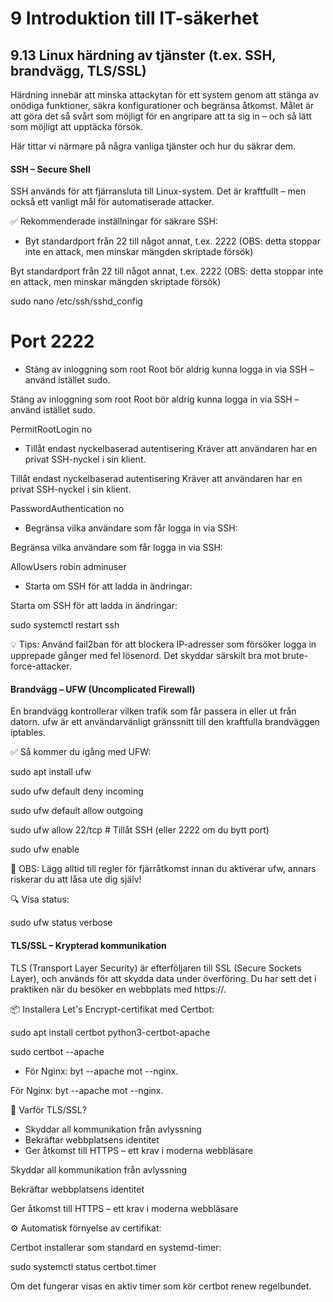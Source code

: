 # 9 Introduktion till IT-säkerhet

## 9.13 Linux härdning av tjänster (t.ex. SSH, brandvägg, TLS/SSL)

Härdning innebär att minska attackytan för ett system genom att stänga av onödiga funktioner, säkra konfigurationer och begränsa åtkomst. Målet är att göra det så svårt som möjligt för en angripare att ta sig in – och så lätt som möjligt att upptäcka försök.

Här tittar vi närmare på några vanliga tjänster och hur du säkrar dem.


#### SSH – Secure Shell

SSH används för att fjärransluta till Linux-system. Det är kraftfullt – men också ett vanligt mål för automatiserade attacker.

✅ Rekommenderade inställningar för säkrare SSH:

- Byt standardport från 22 till något annat, t.ex. 2222 (OBS: detta stoppar inte en attack, men minskar mängden skriptade försök)

Byt standardport från 22 till något annat, t.ex. 2222
(OBS: detta stoppar inte en attack, men minskar mängden skriptade försök)


sudo nano /etc/ssh/sshd_config

# Port 2222

- Stäng av inloggning som root Root bör aldrig kunna logga in via SSH – använd istället sudo.

Stäng av inloggning som root
Root bör aldrig kunna logga in via SSH – använd istället sudo.


PermitRootLogin no

- Tillåt endast nyckelbaserad autentisering Kräver att användaren har en privat SSH-nyckel i sin klient.

Tillåt endast nyckelbaserad autentisering
Kräver att användaren har en privat SSH-nyckel i sin klient.


PasswordAuthentication no

- Begränsa vilka användare som får logga in via SSH:

Begränsa vilka användare som får logga in via SSH:


AllowUsers robin adminuser

- Starta om SSH för att ladda in ändringar:

Starta om SSH för att ladda in ändringar:

sudo systemctl restart ssh

💡 Tips: Använd fail2ban för att blockera IP-adresser som försöker logga in upprepade gånger med fel lösenord. Det skyddar särskilt bra mot brute-force-attacker.

#### Brandvägg – UFW (Uncomplicated Firewall)

En brandvägg kontrollerar vilken trafik som får passera in eller ut från datorn. ufw är ett användarvänligt gränssnitt till den kraftfulla brandväggen iptables.

✅ Så kommer du igång med UFW:


sudo apt install ufw

sudo ufw default deny incoming

sudo ufw default allow outgoing

sudo ufw allow 22/tcp # Tillåt SSH (eller 2222 om du bytt port)

sudo ufw enable

📌 OBS: Lägg alltid till regler för fjärråtkomst innan du aktiverar ufw, annars riskerar du att låsa ute dig själv!

🔍 Visa status:


sudo ufw status verbose

#### TLS/SSL – Krypterad kommunikation

TLS (Transport Layer Security) är efterföljaren till SSL (Secure Sockets Layer), och används för att skydda data under överföring. Du har sett det i praktiken när du besöker en webbplats med https://.

📦 Installera Let's Encrypt-certifikat med Certbot:


sudo apt install certbot python3-certbot-apache

sudo certbot --apache

- För Nginx: byt --apache mot --nginx.

För Nginx: byt --apache mot --nginx.

🎯 Varför TLS/SSL?

- Skyddar all kommunikation från avlyssning
- Bekräftar webbplatsens identitet
- Ger åtkomst till HTTPS – ett krav i moderna webbläsare

Skyddar all kommunikation från avlyssning

Bekräftar webbplatsens identitet

Ger åtkomst till HTTPS – ett krav i moderna webbläsare

⚙️ Automatisk förnyelse av certifikat:

Certbot installerar som standard en systemd-timer:

sudo systemctl status certbot.timer

Om det fungerar visas en aktiv timer som kör certbot renew regelbundet.



